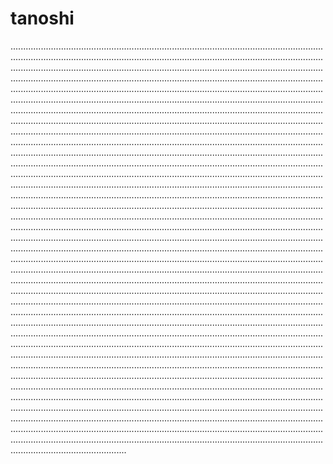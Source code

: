 # tanoshi
......................................................................................................................................................................................................................................................................................................................................................................................................................................................................................................................................................................................................................................................................................................................................................................................................................................................................................................................................................................................................................................................................................................................................................................................................................................................................................................................................................................................................................................................................................................................................................................................................................................................................................................................................................................................................................................................................................................................................................................................................................................................................................................................................................................................................................................................................................................................................................................................................................................................................................................................................................................................................................................................................................................................................................................................................................................................................................................................................................................................................................................................................................................................................................................................................................................................................................................................................................................................................................................................................................................................................................................................................................................................................................................................................................................................................................................................................................................................................................................................................................................................................................................................................................................................................................................................................................................................................................................................................................................................................................................................................................................................................................................................................................................................................................................................................................................................................................................................................................